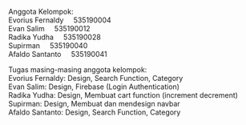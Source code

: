 Anggota Kelompok:  
Evorius Fernaldy &nbsp;&nbsp;&nbsp;  535190004  
Evan Salim       &nbsp;&nbsp;&nbsp; 535190012  
Radika Yudha     &nbsp;&nbsp;&nbsp; 535190028  
Supirman         &nbsp;&nbsp;&nbsp; 535190040  
Afaldo Santanto  &nbsp;&nbsp;&nbsp; 535190041  

Tugas masing-masing anggota kelompok:  
Evorius Fernaldy: Design, Search Function, Category  
Evan Salim: Design, Firebase (Login Authentication)  
Radika Yudha: Design, Membuat cart function (increment decrement)  
Supirman: Design, Membuat dan mendesign navbar  
Afaldo Santanto: Design, Search Function, Category  
